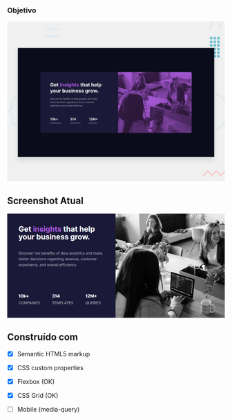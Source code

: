 ### Objetivo

![](./design/desktop-preview.jpg)

## Screenshot Atual

![](./images/screenshot.png)

## Construído com

- [x] Semantic HTML5 markup
- [x] CSS custom properties
- [x] Flexbox (OK)
- [x] CSS Grid (OK)
- [ ] Mobile (media-query) 


